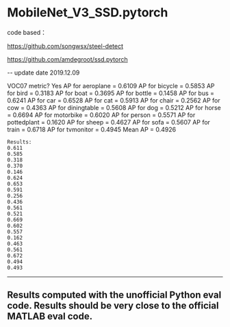 # MobileNet_V3_SSD.pytorch
code based：

https://github.com/songwsx/steel-detect

https://github.com/amdegroot/ssd.pytorch

-- update date 2019.12.09




VOC07 metric? Yes
AP for aeroplane = 0.6109
AP for bicycle = 0.5853
AP for bird = 0.3183
AP for boat = 0.3695
AP for bottle = 0.1458
AP for bus = 0.6241
AP for car = 0.6528
AP for cat = 0.5913
AP for chair = 0.2562
AP for cow = 0.4363
AP for diningtable = 0.5608
AP for dog = 0.5212
AP for horse = 0.6694
AP for motorbike = 0.6020
AP for person = 0.5571
AP for pottedplant = 0.1620
AP for sheep = 0.4627
AP for sofa = 0.5607
AP for train = 0.6718
AP for tvmonitor = 0.4945
Mean AP = 0.4926
~~~~~~~~
Results:
0.611
0.585
0.318
0.370
0.146
0.624
0.653
0.591
0.256
0.436
0.561
0.521
0.669
0.602
0.557
0.162
0.463
0.561
0.672
0.494
0.493
~~~~~~~~

--------------------------------------------------------------
Results computed with the **unofficial** Python eval code.
Results should be very close to the official MATLAB eval code.
--------------------------------------------------------------
